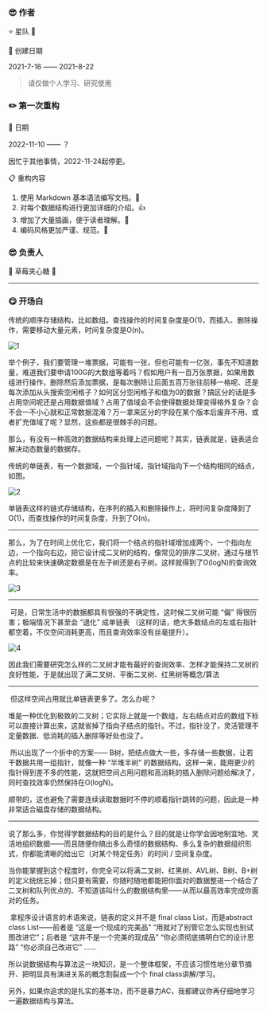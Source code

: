 ### 😎 作者

⭐️ 星队 :star2:

:calendar: 创建日期

2021-7-16 —— 2021-8-22

> 请仅做个人学习、研究使用





### :pencil2: 第一次重构

:calendar: 日期

2022-11-10 —— ？

因忙于其他事情，2022-11-24起停更。

:clipboard: 重构内容

1. 使用 Markdown 基本语法编写文档。:memo:
2. 对每个数据结构进行更加详细的介绍。:thumbsup:
3. 增加了大量插画，便于读者理解。:baby:
4. 编码风格更加严谨、规范。:ghost:

### 😎 负责人

:strawberry: 草莓夹心糖 :candy:

---

### 😋 开场白

​	传统的顺序存储结构，比如数组。查找操作的时间复杂度是O(1)，而插入、删除操作，需要移动大量元素，时间复杂度是O(n)。

![1](https://github.com/kyrian330/Data-Structure-Algorithm/blob/main/README.img/11.png)



​		举个例子，我们要管理一堆票据，可能有一张，但也可能有一亿张，事先不知道数量，难道我们要申请100G的大数组等着吗？假如用户有一百万张票据，如果用数组进行操作，删除然后添加票据，是每次删除让后面五百万张往前移一格呢、还是每次添加从头搜索空闲格子？如何区分空闲格子和值为0的数据？搞区分的话是多占用空间呢还是占用数据值域？占用了值域会不会使得数据处理变得格外复杂？会不会一不小心就和正常数据混淆？万一拿来区分的字段在某个版本后废弃不用、或者扩充值域了呢？显然，这些都是很棘手的问题。

​		那么，有没有一种高效的数据结构来处理上述问题呢？其实，链表就是，链表适合解决动态数量的数据存。

​		传统的单链表，有一个数据域，一个指针域，指针域指向下一个结构相同的结点，如图。

![2](https://github.com/kyrian330/Data-Structure-Algorithm/blob/main/README.img/12.png)

​		单链表这样的链式存储结构，在序列的插入和删除操作上，将时间复杂度降到了O(1)，而查找操作的时间复杂度，升到了O(n)。

---

​		那么，为了在时间上优化它，我们将一个结点的指针域增加成两个，一个指向左边，一个指向右边，把它设计成二叉树的结构，像常见的排序二叉树，通过与根节点的比较来快速确定数据是在左子树还是右子树。这样就得到了O(logN)的查询效率。

![3](https://github.com/kyrian330/Data-Structure-Algorithm/blob/main/README.img/13.png)

---

​		可是，日常生活中的数据都具有很强的不确定性，这时候二叉树可能 “偏” 得很厉害；极端情况下甚至会 “退化” 成单链表 （这样的话，绝大多数结点的左或右指针都空着，不仅空间消耗更高，而且查询效率没有丝毫提升）。

![4](https://github.com/kyrian330/Data-Structure-Algorithm/blob/main/README.img/14.png)



​		因此我们需要研究怎么样的二叉树才能有最好的查询效率、怎样才能保持二叉树的良好性能，于是就出现了满二叉树、平衡二叉树、红黑树等概念/算法

---

​		但这样空间占用就比单链表更多了。怎么办呢？

​		堆是一种优化到极致的二叉树；它实际上就是一个数组，左右结点对应的数组下标可以直接计算出来，这就省掉了指向子结点的指针。不过，指针没了，灵活管理不定量数据、低消耗的插入删除等好处也没了。

​		所以出现了一个折中的方案—— B树，把结点做大一些，多存储一些数据，让若干数据共用一组指针，就像一种 “半堆半树” 的数据结构。这样一来，能用更少的指针得到差不多的性能，这就把空间占用问题和高消耗的插入删除问题给解决了，同时查找效率仍然保持在O(logN)。

​		顺带的，这也避免了需要连续读取数据时不停的顺着指针跳转的问题，因此是一种非常适合磁盘存储的数据结构。

---



​		说了那么多，你觉得学数据结构的目的是什么？目的就是让你学会因地制宜地、灵活地组织数据——而且随便你搞出多么奇怪的数据结构、多么复杂的数据组织形式，你都能清晰的给出它（对某个特定任务）的时间 / 空间复杂度。

​		当你能掌握到这个程度时，你完全可以将满二叉树、红黑树、AVL树、B树、B+树的定义统统忘掉；但只要有需要，你随时随地都能把你面对的数据整进一个结合了二叉树和队列优点的、不知道该叫什么的数据结构里——从而以最高效率完成你面对的任务。

​		拿程序设计语言的术语来说，链表的定义并不是 final class List<T>，而是abstract class List<T>——前者是 “这是一个现成的完美品”  “用就对了别管它怎么实现也别试图改进它”；后者是 “这并不是一个完美的现成品”  “你必须彻底搞明白它的设计思路”  “你必须自己改进它” ……

​		所以说数据结构与算法这一块知识，是一个整体框架，不应该习惯性地分章节摘开、把明显具有演进关系的概念割裂成一个个 final class讲解/学习。

​		另外，如果你追求的是扎实的基本功，而不是暴力AC，我都建议你再仔细地学习一遍数据结构与算法。
